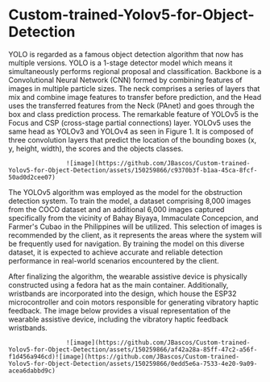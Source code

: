 # Custom-trained-Yolov5-for-Object-Detection

  YOLO is regarded as a famous object detection algorithm that now has multiple versions. YOLO is a 1-stage detector model which means it simultaneously performs regional proposal and classification. 
Backbone is a Convolutional Neural Network (CNN) formed by combining features of images in multiple particle sizes. The neck comprises a series of layers that mix and combine image features to transfer before prediction, and the Head uses the transferred features from the Neck (PAnet) and goes through the box and class prediction process. The remarkable feature of YOLOv5 is the Focus and CSP (cross-stage partial connections) layer.
YOLOv5 uses the same head as YOLOv3 and YOLOv4 as seen in Figure 1. It is composed of three convolution layers that predict the location of the bounding boxes (x, y, height, width), the scores and the objects classes.

                    ![image](https://github.com/JBascos/Custom-trained-Yolov5-for-Object-Detection/assets/150259866/c9370b3f-b1aa-45ca-8fcf-50ad0d2cee07)

  The YOLOv5 algorithm was employed as the model for the obstruction detection system. To train the model, a dataset comprising 8,000 images from the COCO dataset and an additional 6,000 images captured specifically from the vicinity of Bahay Biyaya, Immaculate Concepcion, and Farmer's Cubao in the Philippines will be utilized. This selection of images is recommended by the client, as it represents the areas where the system will be frequently used for navigation. By training the model on this diverse dataset, it is expected to achieve accurate and reliable detection performance in real-world scenarios encountered by the client. 

  After finalizing the algorithm, the wearable assistive device is physically constructed using a fedora hat as the main container. Additionally, wristbands are incorporated into the design, which house the ESP32 microcontroller and coin motors responsible for generating vibratory haptic feedback. The image below provides a visual representation of the wearable assistive device, including the vibratory haptic feedback wristbands.

                    ![image](https://github.com/JBascos/Custom-trained-Yolov5-for-Object-Detection/assets/150259866/af42a28a-85ff-47c2-a56f-f1d456a946cd)![image](https://github.com/JBascos/Custom-trained-Yolov5-for-Object-Detection/assets/150259866/0edd5e6a-7533-4e20-9a09-acea6dabbd9c)



